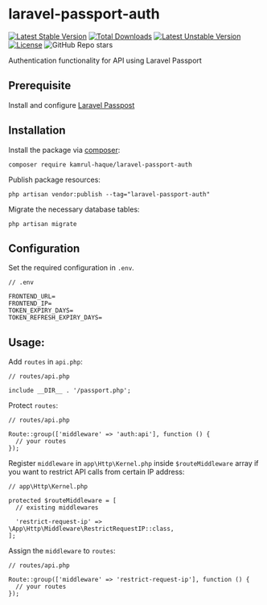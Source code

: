 # laravel-passport-auth

[![Latest Stable Version](http://poser.pugx.org/kamrul-haque/laravel-passport-auth/v)](https://packagist.org/packages/kamrul-haque/laravel-passport-auth) [![Total Downloads](http://poser.pugx.org/kamrul-haque/laravel-passport-auth/downloads)](https://packagist.org/packages/kamrul-haque/laravel-passport-auth) [![Latest Unstable Version](http://poser.pugx.org/kamrul-haque/laravel-passport-auth/v/unstable)](https://packagist.org/packages/kamrul-haque/laravel-passport-auth) [![License](http://poser.pugx.org/kamrul-haque/laravel-passport-auth/license)](https://packagist.org/packages/kamrul-haque/laravel-passport-auth) ![GitHub Repo stars](https://img.shields.io/github/stars/Kamrul-Haque/laravel-passport-auth?color=F4BD16)

Authentication functionality for API using Laravel Passport

## Prerequisite

Install and configure [Laravel Passpost](https://laravel.com/docs/9.x/passport)

## Installation

Install the package via [composer](https://getcomposer.org/):
```
composer require kamrul-haque/laravel-passport-auth
```

Publish package resources:
```
php artisan vendor:publish --tag="laravel-passport-auth"
```

Migrate the necessary database tables:
```
php artisan migrate
```

## Configuration

Set the required configuration in ``.env``.
```
// .env

FRONTEND_URL=
FRONTEND_IP=
TOKEN_EXPIRY_DAYS=
TOKEN_REFRESH_EXPIRY_DAYS=
```

## Usage:

Add ``routes`` in ``api.php``:
```
// routes/api.php

include __DIR__ . '/passport.php';
```

Protect ``routes``:
```
// routes/api.php

Route::group(['middleware' => 'auth:api'], function () {
  // your routes
});
```

Register ``middleware`` in ``app\Http\Kernel.php`` inside ``$routeMiddleware`` array if you want to restrict API calls from certain IP address:
```
// app\Http\Kernel.php

protected $routeMiddleware = [
  // existing middlewares

  'restrict-request-ip' => \App\Http\Middleware\RestrictRequestIP::class,
];
```

Assign the ``middleware`` to ``routes``:
```
// routes/api.php

Route::group(['middleware' => 'restrict-request-ip'], function () {
  // your routes
});
```
